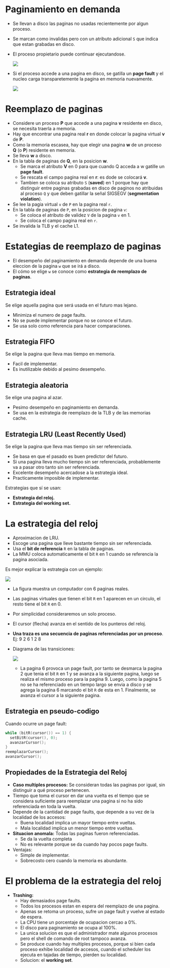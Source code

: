 # Paginamiento en demanda

* Se llevan a disco las paginas no usadas recientemente por algun proceso.
* Se marcan como invalidas pero con un atributo adicional `S` que indica que estan grabadas en disco.
* El proceso propietario puede continuar ejecutandose.

  ![](img/disco.PNG)

* Si el proceso accede a una pagina en disco, se gatilla un **page fault** y el nucleo carga transparetemente la pagina en memoria nuevamente.

  ![](img/paginamientoEnDemanda.PNG)

# Reemplazo de paginas

* Considere un proceso **P** que accede a una pagina **v** residente en disco, se necesita traerla a memoria.
* Hay que encontrar una pagina real **r** en donde colocar la pagina virtual **v** de **P**.
* Como la memoria escasea, hay que elegir una pagina **w** de un proceso **Q** (o **P**) residente en memoria.
* Se lleva **w** a disco.
* En la tabla de paginas de **Q**, en la posicion **w**.
  * Se marca el atributo **V** en 0 para que cuando Q acceda a w gatille un **page fault**.
  * Se rescata el campo pagina real en **r**: es dode se colocará **v**.
  * Tambien se coloca su atributo `S` (**saved**) en 1 porque hay que distinguir entre paginas grabadas en disco de paginos no atribuidas al proceso `Q` y que deben gatillar la señal SIGSEGV (**segmentation violation**).
* Se lee la pagia virtual `v` de `P` en la pagina real `r`.
* En la tabla de paginas de `P`, en la posicion de pagina `v`:
  * Se coloca el atributo de validez `V` de la pagina `v` en 1.
  * Se coloca el campo pagina real en `r`.
* Se invalida la TLB y el cache L1.

# Estategias de reemplazo de paginas

* El desempeño del paginamiento en demanda depende de una buena eleccion de la pagina `w` que se irá a disco.
* El cómo se elige `w` se conoce como **estrategia de reemplazo de paginas**.

## Estrategia ideal

Se elige aquella pagina que será usada en el futuro mas lejano.
* Minimiza el numero de page faults.
* No se puede implementar porque no se conoce el futuro.
* Se usa solo como referencia para hacer comparaciones.

## Estrategia FIFO

Se elige la pagina que lleva mas tiempo en memoria.
* Facil de implementar.
* Es inutilizable debido al pesimo desempeño.

## Estrategia aleatoria

Se elige una pagina al azar.

* Pesimo desempeño en paginamiento en demanda.
* Se usa en la estrategia de reemplazo de la TLB y de las memorias cache.

## Estrategia LRU (Least Recently Used)

Se elige la pagina que lleva mas tiempo sin ser referenciada.

* Se basa en que el pasado es buen predictor del futuro.
* Si una pagina lleva mucho tiempo sin ser referenciada, probablemente va a pasar otro tanto sin ser referenciada.
* Excelente desempeño acercadose a la estrategia ideal.
* Practicamente imposible de implementar.

Estrategias que sí se usan:
* **Estrategia del reloj.**
* **Estrategia del working set.**

# La estrategia del reloj

* Aproximacion de LRU.
* Escoge una pagina que lleve bastante tiempo sin ser referenciada.
* Usa el **bit de referencia** `R` en la tabla de paginas.
* La MMU coloca automaticamente el bit `R` en 1 cuando se referencia la pagina asociada.

Es mejor explicar la estrategia con un ejemplo:

![](img/estrategiaReloj.PNG)

* La figura muestra un computador con 6 paginas reales.
* Las paginas virtuales que tienen el bit `R` en 1 aparecen en un circulo, el resto tiene el bit `R` en 0.
* Por simplicidad consideraremos un solo proceso.
* El cursor (flecha) avanza en el sentido de los punteros del reloj.
* **Una traza es una secuencia de paginas referenciadas por un proceso**. Ej: 9 2 6 1 2 8
* Diagrama de las transiciones:

  ![](img/ejemploTraza.PNG)

   * La pagina 6 provoca un page fault, por tanto se desmarca la pagina 2 que tenia el bit `R` en 1 y se avanza a la siguiente pagina, luego se realiza el mismo proceso para la pagina 9. Luego, como la pagina 5 no se ha referenciado en un tiempo largo se envia a disco y se agrega la pagina 6 marcando el bit `R` de esta en 1. Finalmente, se avanza el cursor a la siguiente pagina.

## Estrategia en pseudo-codigo

Cuando ocurre un page fault:

```c
while (bitR(cursor()) == 1) {
  setBitR(cursor(), 0);
  avanzarCursor();
}
reemplazarCursor();
avanzarCursor();
```

## Propiedades de la Estrategia del Reloj

* **Caso multiples procesos:** Se consideran todas las paginas por igual, sin distinguir a qué proceso pertenecen.
* Tiempo que toma el cursor en dar una vuelta es el tiempo que se considera suficiente para reemplazar una pagina si no ha sido referenciada en toda la vuelta.
* Depende de la cantidad de page faults, que depende a su vez de la localidad de los accesos:
  * Buena localidad implica un mayor tiempo entre vueltas.
  * Mala localidad implica un menor tiempo entre vueltas.
* **Situacion anomala:** Todas las paginas fueron referenciadas.
  * Se da la vuelta completa
  * No es relevante porque se da cuando hay pocos page faults.
* Ventajas:
  * Simple de implementar.
  * Sobrecosto cero cuando la memoria es abundante.

# El problema de la estrategia del reloj
* **Trashing:**
  * Hay demasiados page faults.
  * Todos los procesos estan en espera del reemplazo de una pagina.
  * Apenas se retoma un proceso, sufre un page fault y vuelve al estado de espera.
  * La CPU tiene un porcentaje de ocupacion cercao a 0%.
  * El disco para paginamiento se ocupa al 100%.
  * La unica solucion es que el administrador mate algunos procesos pero el shell de comando de root tampoco avanza.
  * Se produce cuando hay multiples procesos, porque si bien cada proceso exhibe localidad de accesos, cuando el scheduler los ejecuta en tajadas de tiempo, pierden su localidad.
  * Solucion: el **working set**.